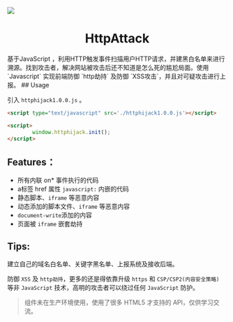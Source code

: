 [![](https://img.shields.io/badge/NACG_CJanGe-HttpAttack-yellow)](http://github.com/NACG-Mohr/CJan-Ge)
<h1 align="center">HttpAttack</h1>
基于JavaScript ，利用HTTP触发事件扫描用户HTTP请求，并建黑白名单来进行溯源。找到攻击者，解决网站被攻击后还不知道是怎么死的尴尬局面。使用 `Javascript` 实现前端防御 `http劫持` 及防御 `XSS攻击`，并且对可疑攻击进行上报。
## Usage

引入 `httphijack1.0.0.js` 。

```HTML
<script type="text/javascript" src='./httphijack1.0.0.js'></script>

<script>
        window.httphijack.init();
</script>   
```
## Features：

- 所有内联 on* 事件执行的代码
- a标签 href 属性 `javascript:` 内嵌的代码
- 静态脚本、`iframe` 等恶意内容
- 动态添加的脚本文件、`iframe` 等恶意内容
- `document-write`添加的内容
- 页面被 `iframe` 嵌套劫持 

## Tips:

建立自己的域名白名单、关键字黑名单、上报系统及接收后端。

防御 `XSS` 及 `http劫持`，更多的还是得依靠升级 `https` 和 `CSP/CSP2(内容安全策略)` 等非 `JavaScript` 技术，高明的攻击者可以绕过任何 `JavaScript` 防护。

> 组件未在生产环境使用，使用了很多 HTML5 才支持的 API，仅供学习交流。